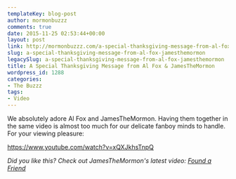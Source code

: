 ```yaml
---
templateKey: blog-post
author: mormonbuzzz
comments: true
date: 2015-11-25 02:53:44+00:00
layout: post
link: http://mormonbuzzz.com/a-special-thanksgiving-message-from-al-fox-jamesthemormon/
slug: a-special-thanksgiving-message-from-al-fox-jamesthemormon
legacySlug: a-special-thanksgiving-message-from-al-fox-jamesthemormon
title: A Special Thanksgiving Message from Al Fox & JamesTheMormon
wordpress_id: 1288
categories:
- The Buzzz
tags:
- Video
---
```


We absolutely adore Al Fox and JamesTheMormon. Having them together in the same video is almost too much for our delicate fanboy minds to handle. For your viewing pleasure:

https://www.youtube.com/watch?v=xQXJkhsTnpQ

_Did you like this? Check out JamesTheMormon's latest video: [Found a Friend](http://mormonbuzzz.com/lds-rap-this-mormon-is-proving-it-has-a-place/)_


